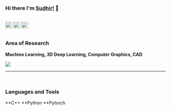 ### Hi there I'm [Sudhir!](https://sudhir5595.github.io/) 👋

<br/>
<a href="https://www.linkedin.com/in/sudhir-shinde-198088118/">
  <img align="left" alt="Linkedin" width="22px" src="https://cdn.jsdelivr.net/npm/simple-icons@v3/icons/linkedin.svg" />
</a>
<a href="https://leetcode.com/sudhirshinde58/">
  <img align="left" alt="Leetcode" width="22px" src="https://cdn.jsdelivr.net/npm/simple-icons@v3/icons/leetcode.svg" />
</a>
<a href="https://medium.com/@sudhirshinde.iitb">
  <img align="left" alt="Medium" width="22px" src="https://cdn.jsdelivr.net/npm/simple-icons@v3/icons/medium.svg" />
</a>

<br/>

<br />


### Area of Research

**Machine Learning, 3D Deep Learning, Computer Graphics, CAD**
<br />


<img src="https://github-readme-stats.vercel.app/api?username=sudhir5595&show_icons=true&title_color=fff&icon_color=79ff97&text_color=9f9f9f&bg_color=151515">

*************

<br />

### Languages and Tools

**C++
**Python
**Pytorch


<!--
**sudhir5595/sudhir5595** is a ✨ _special_ ✨ repository because its `README.md` (this file) appears on your GitHub profile.

Here are some ideas to get you started:

- 🔭 I’m currently working on ...
- 🌱 I’m currently learning ...
- 👯 I’m looking to collaborate on ...
- 🤔 I’m looking for help with ...
- 💬 Ask me about ...
- 📫 How to reach me: ...
- 😄 Pronouns: ...
- ⚡ Fun fact: ...
-->
